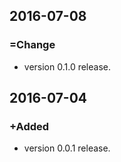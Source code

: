 ## 2016-07-08

### =Change
* version 0.1.0 release.


## 2016-07-04

### +Added
* version 0.0.1 release.

